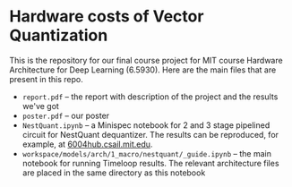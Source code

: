 # Hardware costs of Vector Quantization

This is the repository for our final course project for MIT course Hardware Architecture for Deep Learning (6.5930). Here are the main files that are present in this repo.

- `report.pdf` – the report with description of the project and the results we've got
- `poster.pdf` – our poster
- `NestQuant.ipynb` – a Minispec notebook for 2 and 3 stage pipelined circuit for NestQuant dequantizer. The results can be reproduced, for example, at [6004hub.csail.mit.edu](6004hub.csail.mit.edu).
- `workspace/models/arch/1_macro/nestquant/_guide.ipynb` – the main notebook for running Timeloop results. The relevant architecture files are placed in the same directory as this notebook
